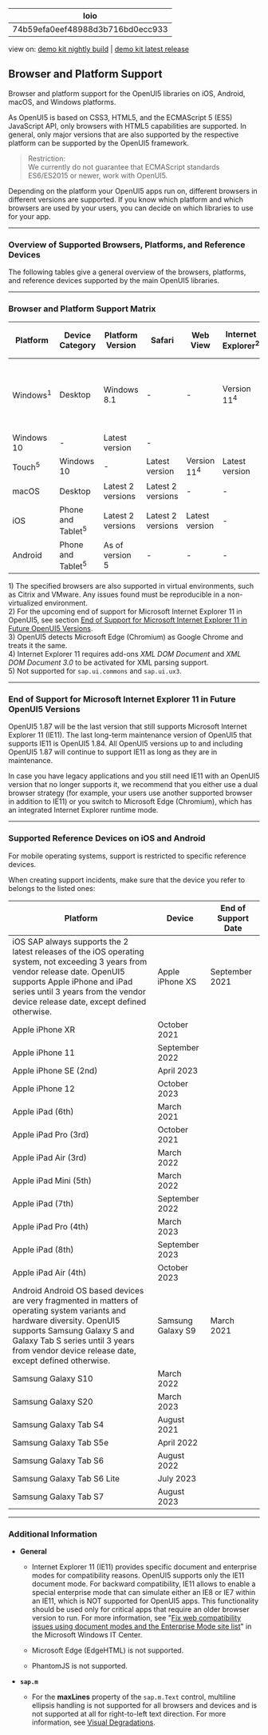 <!-- loio74b59efa0eef48988d3b716bd0ecc933 -->

| loio |
| -----|
| 74b59efa0eef48988d3b716bd0ecc933 |

<div id="loio">

view on: [demo kit nightly build](https://openui5nightly.hana.ondemand.com/#/topic/74b59efa0eef48988d3b716bd0ecc933) | [demo kit latest release](https://openui5.hana.ondemand.com/#/topic/74b59efa0eef48988d3b716bd0ecc933)</div>

## Browser and Platform Support

Browser and platform support for the OpenUI5 libraries on iOS, Android, macOS, and Windows platforms.

As OpenUI5 is based on CSS3, HTML5, and the ECMAScript 5 \(ES5\) JavaScript API, only browsers with HTML5 capabilities are supported. In general, only major versions that are also supported by the respective platform can be supported by the OpenUI5 framework.

> Restriction:  
> We currently do not guarantee that ECMAScript standards ES6/ES2015 or newer, work with OpenUI5.

Depending on the platform your OpenUI5 apps run on, different browsers in different versions are supported. If you know which platform and which browsers are used by your users, you can decide on which libraries to use for your app.

***

### Overview of Supported Browsers, Platforms, and Reference Devices

The following tables give a general overview of the browsers, platforms, and reference devices supported by the main OpenUI5 libraries.

***

<a name="loio74b59efa0eef48988d3b716bd0ecc933__section_bgw_kns_hnb"/>

### Browser and Platform Support Matrix

|Platform|Device Category|Platform Version|Safari|Web View|Internet Explorer<sup>2</sup>|Microsoft Edge \(Chromium\)<sup>3</sup>|Google Chrome|Mozilla Firefox|SAP Fiori Client|
|--------|---------------|----------------|------|--------|-----------------------------|---------------------------------------|-------------|---------------|----------------|
|Windows<sup>1</sup>|Desktop|Windows 8.1|-|-|Version 11<sup>4</sup>|Latest version|Latest version|Latest version and Extended Support Release \(ESR\)|-|
|Windows 10|-|Latest version|-|
|Touch<sup>5</sup>|Windows 10|-|Latest version|Version 11<sup>4</sup>|Latest version|Latest version|Latest version|
|macOS|Desktop|Latest 2 versions|Latest 2 versions|-|-|-|Latest version<sup>5</sup>|-|-|
|iOS|Phone and Tablet<sup>5</sup>|Latest 2 versions|Latest 2 versions|Latest version|-|-|-|-|Latest version|
|Android|Phone and Tablet<sup>5</sup>|As of version 5|-|-|-|-|Latest version|-|Latest version|

1\) The specified browsers are also supported in virtual environments, such as Citrix and VMware. Any issues found must be reproducible in a non-virtualized environment.  
 2\) For the upcoming end of support for Microsoft Internet Explorer 11 in OpenUI5, see section [End of Support for Microsoft Internet Explorer 11 in Future OpenUI5 Versions](Browser_and_Platform_Support_74b59ef.md#loio74b59efa0eef48988d3b716bd0ecc933__MS_IE).  
 3\) OpenUI5 detects Microsoft Edge \(Chromium\) as Google Chrome and treats it the same.  
 4\) Internet Explorer 11 requires add-ons *XML DOM Document* and *XML DOM Document 3.0* to be activated for XML parsing support.  
 5\) Not supported for `sap.ui.commons` and `sap.ui.ux3`.  
 

***

<a name="loio74b59efa0eef48988d3b716bd0ecc933__MS_IE"/>

### End of Support for Microsoft Internet Explorer 11 in Future OpenUI5 Versions

OpenUI5 1.87 will be the last version that still supports Microsoft Internet Explorer 11 \(IE11\). The last long-term maintenance version of OpenUI5 that supports IE11 is OpenUI5 1.84. All OpenUI5 versions up to and including OpenUI5 1.87 will continue to support IE11 as long as they are in maintenance.

In case you have legacy applications and you still need IE11 with an OpenUI5 version that no longer supports it, we recommend that you either use a dual browser strategy \(for example, your users use another supported browser in addition to IE11\) or you switch to Microsoft Edge \(Chromium\), which has an integrated Internet Explorer runtime mode.

***

<a name="loio74b59efa0eef48988d3b716bd0ecc933__section_n3t_dns_hnb"/>

### Supported Reference Devices on iOS and Android

For mobile operating systems, support is restricted to specific reference devices.

When creating support incidents, make sure that the device you refer to belongs to the listed ones:

|Platform|Device|End of Support Date|
|--------|------|-------------------|
|iOS SAP always supports the 2 latest releases of the iOS operating system, not exceeding 3 years from vendor release date. OpenUI5 supports Apple iPhone and iPad series until 3 years from the vendor device release date, except defined otherwise.|Apple iPhone XS|September 2021|
|Apple iPhone XR|October 2021|
|Apple iPhone 11|September 2022|
|Apple iPhone SE \(2nd\)|April 2023|
|Apple iPhone 12|October 2023|
|Apple iPad \(6th\)|March 2021|
|Apple iPad Pro \(3rd\)|October 2021|
|Apple iPad Air \(3rd\)|March 2022|
|Apple iPad Mini \(5th\)|March 2022|
|Apple iPad \(7th\)|September 2022|
|Apple iPad Pro \(4th\)|March 2023|
|Apple iPad \(8th\)|September 2023|
|Apple iPad Air \(4th\)|October 2023|
|Android Android OS based devices are very fragmented in matters of operating system variants and hardware diversity. OpenUI5 supports Samsung Galaxy S and Galaxy Tab S series until 3 years from vendor device release date, except defined otherwise.|Samsung Galaxy S9|March 2021|
|Samsung Galaxy S10|March 2022|
|Samsung Galaxy S20|March 2023|
|Samsung Galaxy Tab S4|August 2021|
|Samsung Galaxy Tab S5e|April 2022|
|Samsung Galaxy Tab S6|August 2022|
|Samsung Galaxy Tab S6 Lite|July 2023|
|Samsung Galaxy Tab S7|August 2023|

***

### Additional Information

-   **General**

    -   Internet Explorer 11 \(IE11\) provides specific document and enterprise modes for compatibility reasons. OpenUI5 supports only the IE11 document mode. For backward compatibility, IE11 allows to enable a special enterprise mode that can simulate either an IE8 or IE7 within an IE11, which is NOT supported for OpenUI5 apps. This functionality should be used only for critical apps that require an older browser version to run. For more information, see "[Fix web compatibility issues using document modes and the Enterprise Mode site list](https://technet.microsoft.com/itpro/internet-explorer/ie11-deploy-guide/fix-compat-issues-with-doc-modes-and-enterprise-mode-site-list)" in the Microsoft Windows IT Center.

    -   Microsoft Edge \(EdgeHTML\) is not supported.

    -   PhantomJS is not supported.

-   **`sap.m`**
    -   For the **maxLines** property of the `sap.m.Text` control, multiline ellipsis handling is not supported for all browsers and devices and is not supported at all for right-to-left text direction. For more information, see [Visual Degradations](Visual_Degradations_f08f296.md).

